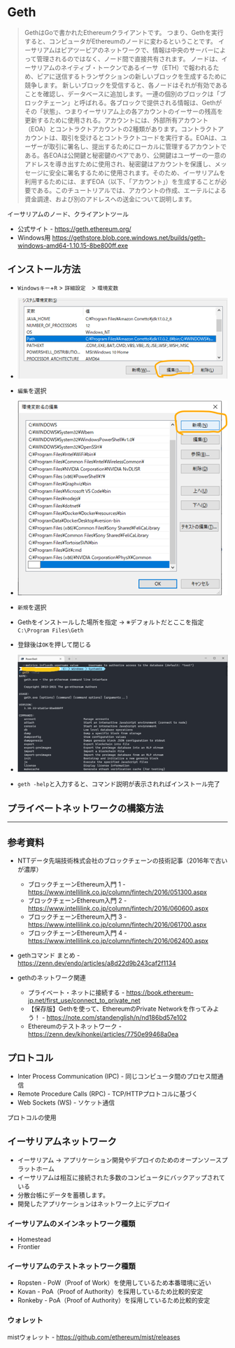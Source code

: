 # Geth

> GethはGoで書かれたEthereumクライアントです。
> つまり、Gethを実行すると、コンピュータがEthereumのノードに変わるということです。
> イーサリアムはピアツーピアのネットワークで、情報は中央のサーバーによって管理されるのではなく、ノード間で直接共有されます。
> ノードは、イーサリアムのネイティブ・トークンであるイーサ（ETH）で報われるため、ピアに送信するトランザクションの新しいブロックを生成するために競争します。
> 新しいブロックを受信すると、各ノードはそれが有効であることを確認し、データベースに追加します。一連の個別のブロックは「ブロックチェーン」と呼ばれる。各ブロックで提供される情報は、Gethがその「状態」、つまりイーサリアム上の各アカウントのイーサーの残高を更新するために使用される。アカウントには、外部所有アカウント（EOA）とコントラクトアカウントの2種類があります。コントラクトアカウントは、取引を受けるとコントラクトコードを実行する。EOAは、ユーザーが取引に署名し、提出するためにローカルに管理するアカウントである。各EOAは公開鍵と秘密鍵のペアであり、公開鍵はユーザーの一意のアドレスを導き出すために使用され、秘密鍵はアカウントを保護し、メッセージに安全に署名するために使用されます。そのため、イーサリアムを利用するためには、まずEOA（以下、「アカウント」）を生成することが必要である。このチュートリアルでは、アカウントの作成、エーテルによる資金調達、および別のアドレスへの送金について説明します。

イーサリアムのノード、クライアントツール

- 公式サイト - <https://geth.ethereum.org/>
- Windows用 <https://gethstore.blob.core.windows.net/builds/geth-windows-amd64-1.10.15-8be800ff.exe>

## インストール方法

- `Windowsキー`+`R` > `詳細設定`　> `環境変数`
- ![img](img/20220510_192852.png)
- `編集`を選択
- ![img](img/20220510_192925.png)
- `新規`を選択
- Gethをインストールした場所を指定 → ※デフォルトだとここを指定`C:\Program Files\Geth`
- 登録後は`OK`を押して閉じる

- ![img](img/20220510_193837.png)
- `geth -help`と入力すると、コマンド説明が表示されればインストール完了

## プライベートネットワークの構築方法

---

## 参考資料

- NTTデータ先端技術株式会社のブロックチェーンの技術記事（2016年で古いが濃厚）
  - ブロックチェーンEthereum入門 1 - <https://www.intellilink.co.jp/column/fintech/2016/051300.aspx>
  - ブロックチェーンEthereum入門 2 - <https://www.intellilink.co.jp/column/fintech/2016/060600.aspx>
  - ブロックチェーンEthereum入門 3 - <https://www.intellilink.co.jp/column/fintech/2016/061700.aspx>
  - ブロックチェーンEthereum入門 4 - <https://www.intellilink.co.jp/column/fintech/2016/062400.aspx>

- gethコマンド まとめ - <https://zenn.dev/endo/articles/a8d22d9b243caf2f1134>

- gethのネットワーク関連
  - プライベート・ネットに接続する - <https://book.ethereum-jp.net/first_use/connect_to_private_net>
  - 【保存版】Gethを使って、EthereumのPrivate Networkを作ってみよう！ - <https://note.com/standenglish/n/nd186bd57e102>
  - Ethereumのテストネットワーク - <https://zenn.dev/kihonkei/articles/7750e99468a0ea>

## プロトコル

- Inter Process Communication (IPC) - 同じコンピュータ間のプロセス間通信
- Remote Procedure Calls (RPC) - TCP/HTTPプロトコルに基づく
- Web Sockets (WS) - ソケット通信

プロトコルの使用

## イーサリアムネットワーク

- イーサリアム → アプリケーション開発やデプロイのためのオープンソースプラットホーム
- イーサリアムは相互に接続された多数のコンピュータにバックアップされている
- 分散台帳にデータを蓄積します。
- 開発したアプリケーションはネットワーク上にデプロイ

### イーサリアムのメインネットワーク種類

- Homestead
- Frontier

### イーサリアムのテストネットワーク種類

- Ropsten - PoW（Proof of Work）を使用しているため本番環境に近い
- Kovan - PoA（Proof of Authority）を採用しているため比較的安定
- Ronkeby - PoA（Proof of Authority）を採用しているため比較的安定

### ウォレット

mistウォレット - <https://github.com/ethereum/mist/releases>
